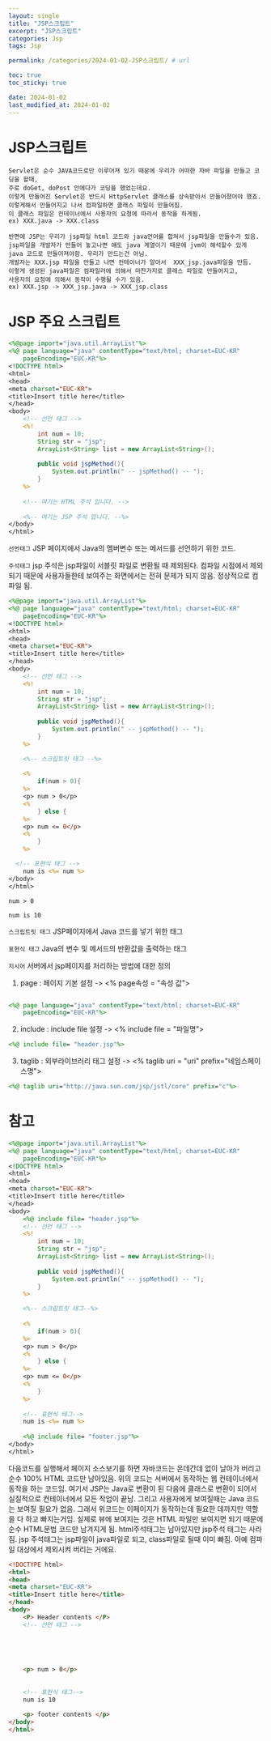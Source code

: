 ```yaml
---
layout: single
title: "JSP스크립트"
excerpt: "JSP스크립트"
categories: Jsp
tags: Jsp

permalink: /categories/2024-01-02-JSP스크립트/ # url

toc: true
toc_sticky: true

date: 2024-01-02
last_modified_at: 2024-01-02
---
```


# JSP스크립트

```
Servlet은 순수 JAVA코드로만 이루어져 있기 때문에 우리가 어떠한 자바 파일을 만들고 코딩을 할때,
주로 doGet, doPost 안에다가 코딩을 했었는데요.
이렇게 만들어진 Servlet은 반드시 HttpServlet 클래스를 상속받아서 만들어졌어야 했죠.
이렇게해서 만들어지고 나서 컴파일하면 클래스 파일이 만들어짐.
이 클래스 파일은 컨테이너에서 사용자의 요청에 따라서 동작을 하게됨.
ex) XXX.java -> XXX.class

반면에 JSP는 우리가 jsp파일 html 코드와 java언어를 합쳐서 jsp파일을 만들수가 있음.
jsp파일을 개발자가 만들어 놓고나면 얘도 java 계열이기 때문에 jvm이 해석할수 있게 java 코드로 만들어져야함. 우리가 만드는건 아님.
개발자는 XXX.jsp 파일을 만들고 나면 컨테이너가 알아서  XXX_jsp.java파일을 만듬.
이렇게 생성된 java파일은 컴파일러에 의해서 마찬가지로 클래스 파일로 만들어지고,
사용자의 요청에 의해서 동작이 수행될 수가 있음.
ex) XXX.jsp -> XXX_jsp.java -> XXX_jsp.class
```

# JSP 주요 스크립트

```jsp
<%@page import="java.util.ArrayList"%>
<%@ page language="java" contentType="text/html; charset=EUC-KR"
    pageEncoding="EUC-KR"%>
<!DOCTYPE html>
<html>
<head>
<meta charset="EUC-KR">
<title>Insert title here</title>
</head>
<body>
	<!-- 선언 태그 -->
	<%!
		int num = 10;
		String str = "jsp";
		ArrayList<String> list = new ArrayList<String>();
		
		public void jspMethod(){
			System.out.println(" -- jspMethod() -- ");
		}
	%>
	
	<!-- 여기는 HTML 주석 입니다. -->
	
	<%-- 여기는 JSP 주석 입니다. --%>
</body>
</html>
```

`선언태그` JSP 페이지에서 Java의 멤버변수 또는 메서드를 선언하기 위한 코드.

`주석태그` jsp 주석은  jsp파일이 서블릿 파일로 변환될 때 제외된다.
컴파일 시점에서 제외되기 때문에 사용자들한테 보여주는 화면에서는 전혀 문제가 되지 않음. 정상적으로 컴파일 됨.

```jsp
<%@page import="java.util.ArrayList"%>
<%@ page language="java" contentType="text/html; charset=EUC-KR"
    pageEncoding="EUC-KR"%>
<!DOCTYPE html>
<html>
<head>
<meta charset="EUC-KR">
<title>Insert title here</title>
</head>
<body>
	<!-- 선언 태그 -->
	<%!
		int num = 10;
		String str = "jsp";
		ArrayList<String> list = new ArrayList<String>();
		
		public void jspMethod(){
			System.out.println(" -- jspMethod() -- ");
		}
	%>

	<%-- 스크립트릿 태그 --%>
	
	<%
		if(num > 0){
	%>
	<p> num > 0</p>
	<%
		} else {	
	%>
	<p> num <= 0</p>
	<%
		}
	%>

  <!-- 표현식 태그 -->
	num is <%= num %>
</body>
</html>
```

    num > 0

    num is 10

`스크립트릿 태그` JSP페이지에서 Java 코드를 넣기 위한 태그

`표현식 태그` Java의 변수 및 메서드의 반환값을 출력하는 태그

`지시어` 서버에서 jsp페이지를 처리하는 방법에 대한 정의

1) page : 페이지 기본 설정 -> <% page속성 = "속성 값">
```jsp

<%@ page language="java" contentType="text/html; charset=EUC-KR"
    pageEncoding="EUC-KR"%>
```

2) include : include file 설정 -> <% include file = "파일명">

```jsp
<%@ include file= "header.jsp"%>
```
3) taglib :  외부라이브러리 태그 설정 -> <% taglib uri = "uri" prefix="네임스페이스명">

```jsp
<%@ taglib uri="http://java.sun.com/jsp/jstl/core" prefix="c"%>
```

# 참고
```jsp
<%@page import="java.util.ArrayList"%>
<%@ page language="java" contentType="text/html; charset=EUC-KR"
    pageEncoding="EUC-KR"%>
<!DOCTYPE html>
<html>
<head>
<meta charset="EUC-KR">
<title>Insert title here</title>
</head>
<body>
	<%@ include file= "header.jsp"%>
	<!-- 선언 태그 -->
	<%!
		int num = 10;
		String str = "jsp";
		ArrayList<String> list = new ArrayList<String>();
		
		public void jspMethod(){
			System.out.println(" -- jspMethod() -- ");
		}
	%>

	<%-- 스크립트릿 태그--%>
	
	<%
		if(num > 0){
	%>
	<p> num > 0</p>
	<%
		} else {	
	%>
	<p> num <= 0</p>
	<%
		}
	%>
	
	<!-- 표현식 태그-->
	num is <%= num %>
	
	<%@ include file= "footer.jsp"%>
</body>
</html>
```

다음코드를 실행해서 페이지 소스보기를 하면 자바코드는 온데간데 없이 날아가 버리고
순수 100% HTML 코드만 남아있음.
위의 코드는 서버에서 동작하는 웹 컨테이너에서 동작을 하는 코드임.
여기서 JSP는 Java로 변환이 된 다음에 클래스로 변환이 되어서 실질적으로 컨테이너에서 모든 작업이 끝남.
그리고 사용자에게 보여질때는 Java 코드는 보여질 필요가 없음.
그래서 위코드는 이페이지가 동작하는데 필요한 데까지만 역할을 다 하고 빠지는거임.
실제로 뷰에 보여지는 것은 HTML 파일만 보여지면 되기 때문에 순수 HTML문법 코드만 남겨지게 됨.
html주석태그는 남아있지만 jsp주석 태그는 사라짐.
jsp 주석태그는 jsp파일이 java파일로 되고, class파일로 될때 이미 빠짐. 
아예 컴파일 대상에서 제외시켜 버리는 거에요.
 
```html
<!DOCTYPE html>
<html>
<head>
<meta charset="EUC-KR">
<title>Insert title here</title>
</head>
<body>
	<P> Header contents </P>
	<!-- 선언 태그 -->
	

	
	
	
	<p> num > 0</p>
	
	
	<!-- 표현식 태그-->
	num is 10
	
	<p> footer contents </p>
</body>
</html>
```

